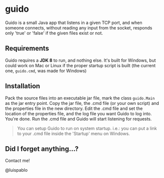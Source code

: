 guido
=====

Guido is a small Java app that listens in a given TCP port, and when someone connects, without reading any input from the socket, responds only 'true' or 'false' if the given files exist or not.

Requirements
------------

Guido requires a **JDK 8** to run, and nothing else. It's built for Windows, but could work on Mac or Linux if the proper startup script is built (the current one, `guido.cmd`, was made for Windows)

Installation
------------

Pack the source files into an executable jar file, mark the class `guido.Main` as the jar entry point. Copy the jar file, the .cmd file (or your own script) and the properties file in the new directory.
Edit the .cmd file and set the location of the properties file, and the log file you want Guido to log into.
You're done. Run the .cmd file and Guido will start listening for requests.

> You can setup Guido to run on system startup. i.e.: you can put a link to your .cmd file inside the 'Startup' menu on Windows.

Did I forget anything...?
-------------------------

Contact me!

@luispablo
